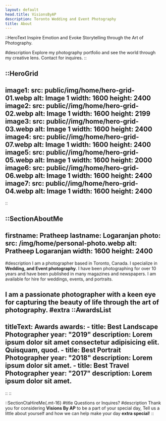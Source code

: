 ```yaml
---
layout: default
head.title: VisionsByAP
description: Toronto Wedding and Event Photography
title: About
---
```


::HeroText
Inspire Emotion and Evoke Storytelling through the Art of Photography.

#description
Explore my photography portfolio and see the world through my creative lens. Contact for inquires.
::

::HeroGrid
---
image1:
  src: public/img/home/hero-grid-01.webp
  alt: Image 1
  width: 1600
  height: 2400
image2:
  src: public//img/home/hero-grid-02.webp
  alt: Image 1
  width: 1600
  height: 2199
image3:
  src: public//img/home/hero-grid-03.webp
  alt: Image 1
  width: 1600
  height: 2400
image4:
  src: public//img/home/hero-grid-07.webp
  alt: Image 1
  width: 1600
  height: 2400
image5:
  src: public//img/home/hero-grid-05.webp
  alt: Image 1
  width: 1600
  height: 2000
image6:
  src: public//img/home/hero-grid-06.webp
  alt: Image 1
  width: 1600
  height: 2400
image7:
  src: public//img/home/hero-grid-04.webp
  alt: Image 1
  width: 1600
  height: 2400
---
::

::SectionAboutMe
---
firstname: Pratheep 
lastname: Logaranjan
photo:
  src: /img/home/personal-photo.webp
  alt: Pratheep Logaranjan
  width: 1600
  height: 2400
---
#description
I am a photographer based in Toronto, Canada. I specialize in __Wedding, and Event photography__. I have been photographing for over 10 years and have been published in many magazines and newspapers. I am available for hire for weddings, events, and portraits. 

I am a passionate photographer with a keen eye for capturing the beauty of life through the art of photography.
#extra
  ::AwardsList
  ---
  titleText: Awards
  awards:
    - title: Best Landscape Photographer
      year: "2019"
      description: Lorem ipsum dolor sit amet consectetur adipisicing elit. Quisquam, quod.
    - title: Best Portrait Photographer
      year: "2018"
      description: Lorem ipsum dolor sit amet.
    - title: Best Travel Photographer
      year: "2017"
      description: Lorem ipsum dolor sit amet.
  ---
  ::
::


::SectionCtaHireMe{.mt-16}
#title
Questions or Inquires?
#description
Thank you for considering __Visions By AP__ to be a part of your special day, Tell us a little about yourself and how we can help make your day __extra special__!
::
